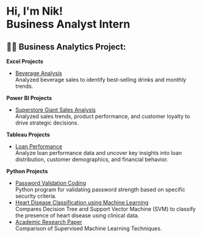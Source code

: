 <h1>Hi, I'm Nik!    <br/>Business Analyst Intern
  
<h2>👨‍💻 Business Analytics Project:</h2>

<b>Excel Projects</b>
  - [Beverage Analysis](https://github.com/Littlenik10/Beverage-Analysis)   
    Analyzed beverage sales to identify best-selling drinks and monthly trends.
    
<b>Power BI Projects</b>
  - [Superstore Giant Sales Analysis](https://github.com/Littlenik10/Superstore-Giant-Sales-Analysis)  
    Analyzed sales trends, product performance, and customer loyalty to drive strategic decisions.

<b>Tableau Projects</b>
  - [Loan Performance](https://github.com/Littlenik10/loan-stats)      
    Analyze loan performance data and uncover key insights into loan distribution, customer demographics, and financial behavior.
    
<b>Python Projects</b>
  - [Password Validation Coding](https://github.com/Littlenik10/Password-Validation)    
    Python program for validating password strength based on specific security criteria.
  - [Heart Disease Classification using Machine Learning](https://github.com/Littlenik10/Heart-Disease-Risk-Classification-Decision-Tree-and-SVM-Approach)     
    Compares Decision Tree and Support Vector Machine (SVM) to classify the presence of heart disease using clinical data.
  - [Academic Research Paper](https://github.com/Littlenik10/Supervised-Machine-Learning-Techniques)    
    Comparison of Supervised Machine Learning Techniques.
    

  




